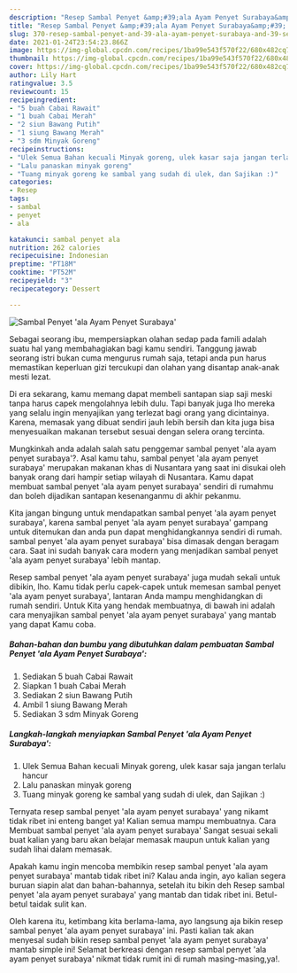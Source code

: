 ```yaml
---
description: "Resep Sambal Penyet &amp;#39;ala Ayam Penyet Surabaya&amp;#39; Sederhana Untuk Jualan"
title: "Resep Sambal Penyet &amp;#39;ala Ayam Penyet Surabaya&amp;#39; Sederhana Untuk Jualan"
slug: 370-resep-sambal-penyet-and-39-ala-ayam-penyet-surabaya-and-39-sederhana-untuk-jualan
date: 2021-01-24T23:54:23.866Z
image: https://img-global.cpcdn.com/recipes/1ba99e543f570f22/680x482cq70/sambal-penyet-ala-ayam-penyet-surabaya-foto-resep-utama.jpg
thumbnail: https://img-global.cpcdn.com/recipes/1ba99e543f570f22/680x482cq70/sambal-penyet-ala-ayam-penyet-surabaya-foto-resep-utama.jpg
cover: https://img-global.cpcdn.com/recipes/1ba99e543f570f22/680x482cq70/sambal-penyet-ala-ayam-penyet-surabaya-foto-resep-utama.jpg
author: Lily Hart
ratingvalue: 3.5
reviewcount: 15
recipeingredient:
- "5 buah Cabai Rawait"
- "1 buah Cabai Merah"
- "2 siun Bawang Putih"
- "1 siung Bawang Merah"
- "3 sdm Minyak Goreng"
recipeinstructions:
- "Ulek Semua Bahan kecuali Minyak goreng, ulek kasar saja jangan terlalu hancur"
- "Lalu panaskan minyak goreng"
- "Tuang minyak goreng ke sambal yang sudah di ulek, dan Sajikan :)"
categories:
- Resep
tags:
- sambal
- penyet
- ala

katakunci: sambal penyet ala 
nutrition: 262 calories
recipecuisine: Indonesian
preptime: "PT18M"
cooktime: "PT52M"
recipeyield: "3"
recipecategory: Dessert

---
```



![Sambal Penyet &#39;ala Ayam Penyet Surabaya&#39;](https://img-global.cpcdn.com/recipes/1ba99e543f570f22/680x482cq70/sambal-penyet-ala-ayam-penyet-surabaya-foto-resep-utama.jpg)

Sebagai seorang ibu, mempersiapkan olahan sedap pada famili adalah suatu hal yang membahagiakan bagi kamu sendiri. Tanggung jawab seorang istri bukan cuma mengurus rumah saja, tetapi anda pun harus memastikan keperluan gizi tercukupi dan olahan yang disantap anak-anak mesti lezat.

Di era  sekarang, kamu memang dapat membeli santapan siap saji meski tanpa harus capek mengolahnya lebih dulu. Tapi banyak juga lho mereka yang selalu ingin menyajikan yang terlezat bagi orang yang dicintainya. Karena, memasak yang dibuat sendiri jauh lebih bersih dan kita juga bisa menyesuaikan makanan tersebut sesuai dengan selera orang tercinta. 



Mungkinkah anda adalah salah satu penggemar sambal penyet &#39;ala ayam penyet surabaya&#39;?. Asal kamu tahu, sambal penyet &#39;ala ayam penyet surabaya&#39; merupakan makanan khas di Nusantara yang saat ini disukai oleh banyak orang dari hampir setiap wilayah di Nusantara. Kamu dapat membuat sambal penyet &#39;ala ayam penyet surabaya&#39; sendiri di rumahmu dan boleh dijadikan santapan kesenanganmu di akhir pekanmu.

Kita jangan bingung untuk mendapatkan sambal penyet &#39;ala ayam penyet surabaya&#39;, karena sambal penyet &#39;ala ayam penyet surabaya&#39; gampang untuk ditemukan dan anda pun dapat menghidangkannya sendiri di rumah. sambal penyet &#39;ala ayam penyet surabaya&#39; bisa dimasak dengan beragam cara. Saat ini sudah banyak cara modern yang menjadikan sambal penyet &#39;ala ayam penyet surabaya&#39; lebih mantap.

Resep sambal penyet &#39;ala ayam penyet surabaya&#39; juga mudah sekali untuk dibikin, lho. Kamu tidak perlu capek-capek untuk memesan sambal penyet &#39;ala ayam penyet surabaya&#39;, lantaran Anda mampu menghidangkan di rumah sendiri. Untuk Kita yang hendak membuatnya, di bawah ini adalah cara menyajikan sambal penyet &#39;ala ayam penyet surabaya&#39; yang mantab yang dapat Kamu coba.

<!--inarticleads1-->

##### Bahan-bahan dan bumbu yang dibutuhkan dalam pembuatan Sambal Penyet &#39;ala Ayam Penyet Surabaya&#39;:

1. Sediakan 5 buah Cabai Rawait
1. Siapkan 1 buah Cabai Merah
1. Sediakan 2 siun Bawang Putih
1. Ambil 1 siung Bawang Merah
1. Sediakan 3 sdm Minyak Goreng




<!--inarticleads2-->

##### Langkah-langkah menyiapkan Sambal Penyet &#39;ala Ayam Penyet Surabaya&#39;:

1. Ulek Semua Bahan kecuali Minyak goreng, ulek kasar saja jangan terlalu hancur
1. Lalu panaskan minyak goreng
1. Tuang minyak goreng ke sambal yang sudah di ulek, dan Sajikan :)




Ternyata resep sambal penyet &#39;ala ayam penyet surabaya&#39; yang nikamt tidak ribet ini enteng banget ya! Kalian semua mampu membuatnya. Cara Membuat sambal penyet &#39;ala ayam penyet surabaya&#39; Sangat sesuai sekali buat kalian yang baru akan belajar memasak maupun untuk kalian yang sudah lihai dalam memasak.

Apakah kamu ingin mencoba membikin resep sambal penyet &#39;ala ayam penyet surabaya&#39; mantab tidak ribet ini? Kalau anda ingin, ayo kalian segera buruan siapin alat dan bahan-bahannya, setelah itu bikin deh Resep sambal penyet &#39;ala ayam penyet surabaya&#39; yang mantab dan tidak ribet ini. Betul-betul taidak sulit kan. 

Oleh karena itu, ketimbang kita berlama-lama, ayo langsung aja bikin resep sambal penyet &#39;ala ayam penyet surabaya&#39; ini. Pasti kalian tak akan menyesal sudah bikin resep sambal penyet &#39;ala ayam penyet surabaya&#39; mantab simple ini! Selamat berkreasi dengan resep sambal penyet &#39;ala ayam penyet surabaya&#39; nikmat tidak rumit ini di rumah masing-masing,ya!.

